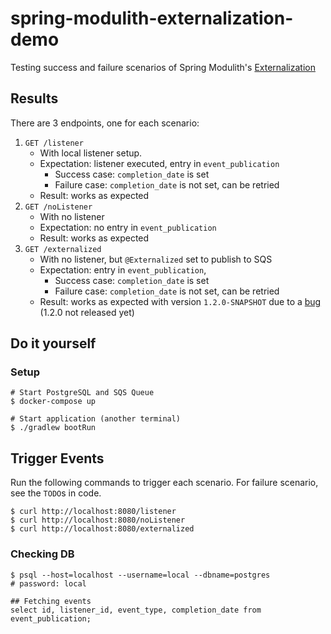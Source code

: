 # spring-modulith-externalization-demo

Testing success and failure scenarios of Spring Modulith's [Externalization](https://docs.spring.io/spring-modulith/reference/events.html#externalization)

## Results

There are 3 endpoints, one for each scenario:
1. `GET /listener`
    - With local listener setup.
    - Expectation: listener executed, entry in `event_publication`
        - Success case: `completion_date` is set
        - Failure case: `completion_date` is not set, can be retried
    - Result: works as expected
1. `GET /noListener`
    - With no listener
    - Expectation: no entry in `event_publication`
    - Result: works as expected
1. `GET /externalized`
    - With no listener, but `@Externalized` set to publish to SQS
    - Expectation: entry in `event_publication`,
        - Success case: `completion_date` is set
        - Failure case: `completion_date` is not set, can be retried
    - Result: works as expected with version `1.2.0-SNAPSHOT` due to a [bug](https://github.com/spring-projects/spring-modulith/issues/395) (1.2.0 not released yet)

## Do it yourself

### Setup

```shell
# Start PostgreSQL and SQS Queue
$ docker-compose up

# Start application (another terminal)
$ ./gradlew bootRun
```

## Trigger Events

Run the following commands to trigger each scenario. For failure scenario, see the  `TODO`s in code.

```shell
$ curl http://localhost:8080/listener
$ curl http://localhost:8080/noListener
$ curl http://localhost:8080/externalized
```

### Checking DB

```shell
$ psql --host=localhost --username=local --dbname=postgres
# password: local

## Fetching events
select id, listener_id, event_type, completion_date from event_publication;
```
